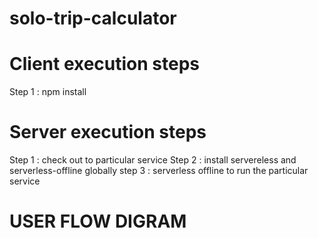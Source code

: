 # solo-trip-calculator

# Client execution steps
Step 1 : npm install

# Server execution steps
Step 1 : check out to particular service 
Step 2 : install servereless and serverless-offline globally
step 3 : serverless offline to run the particular service


# USER FLOW DIGRAM
